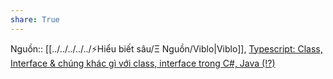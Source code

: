 ```yaml
---
share: True
---
```

Nguồn:: [[../../../../../⚡Hiểu biết sâu/Ξ Nguồn/Viblo|Viblo]], [Typescript: Class, Interface & chúng khác gì với class, interface trong C#, Java (!?)](https://viblo.asia/p/typescript-class-interface-chung-khac-gi-voi-class-interface-trong-c-java-YWOZryzrKQ0)